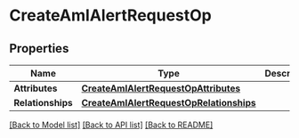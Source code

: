 # CreateAmlAlertRequestOp

## Properties
Name | Type | Description | Notes
------------ | ------------- | ------------- | -------------
**Attributes** | [**CreateAmlAlertRequestOpAttributes**](CreateAmlAlertRequestOpAttributes.md) |  | [optional] 
**Relationships** | [**CreateAmlAlertRequestOpRelationships**](CreateAmlAlertRequestOpRelationships.md) |  | [optional] 

[[Back to Model list]](../README.md#documentation-for-models) [[Back to API list]](../README.md#documentation-for-api-endpoints) [[Back to README]](../README.md)


